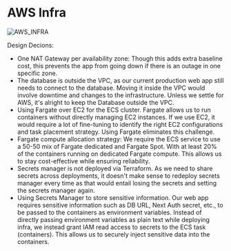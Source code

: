 # AWS Infra

![AWS_INFRA](https://github.com/formbricks/AWSInfra/assets/26037101/84146554-114d-4945-9afd-e7977784a7b4)

Design Decions:
- One NAT Gateway per availability zone: Though this adds extra baseline cost, this prevents the app from going down if there is an outage in one specific zone.
- The database is outside the VPC, as our current production web app still needs to connect to the database. Moving it inside the VPC would involve downtime and changes to the infrastructure. Unless we settle for AWS, it's alright to keep the Database outside the VPC.
- Using Fargate over EC2 for the ECS cluster. Fargate allows us to run containers without directly managing EC2 instances. If we use EC2, it would require a lot of fine-tuning to identify the right EC2 configurations and task placement strategy. Using Fargate eliminates this challenge.
- Fargate compute allocation strategy: We require the ECS service to use a 50-50 mix of Fargate dedicated and Fargate Spot. With at least 20% of the containers running on dedicated Fargate compute. This allows us to stay cost-effective while ensuring reliability.
- Secrets manager is not deployed via Terraform. As we need to share secrets across deployments, it doesn't make sense to redeploy secrets manager every time as that would entail losing the secrets and setting the secrets manager again.
- Using Secrets Manager to store sensitive information. Our web app requires sensitive information such as DB URL, Next Auth secret, etc., to be passed to the containers as environment variables. Instead of directly passing environment variables as plain text while deploying infra, we instead grant IAM read access to secrets to the ECS task (containers). This allows us to securely inject sensitive data into the containers.
